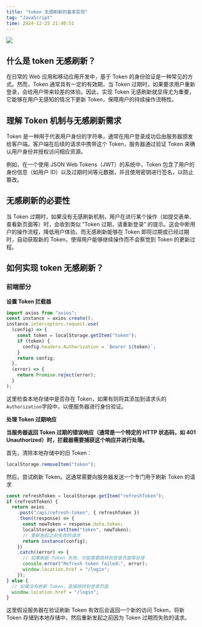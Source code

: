 ```yaml
---
title: "token 无感刷新的基本实现"
tag: "JavaScript"
time: 2024-12-25 21:40:51
---
```


<img src="../imgs/127/06.webp" />

## 什么是 token 无感刷新？

在日常的 Web 应用和移动应用开发中，基于 Token 的身份验证是一种常见的方式。然而，Token 通常具有一定的有效期，当 Token 过期时，如果要求用户重新登录，会给用户带来较差的体验。因此，实现 Token 无感刷新就显得尤为重要，它能够在用户无感知的情况下更新 Token，保障用户的持续操作流畅性。

## 理解 Token 机制与无感刷新需求

Token 是一种用于代表用户身份的字符串，通常在用户登录成功后由服务器颁发给客户端。客户端在后续的请求中携带这个 Token，服务器通过验证 Token 来确认用户身份并授权访问相应资源。

例如，在一个使用 JSON Web Tokens（JWT）的系统中，Token 包含了用户的身份信息（如用户 ID）以及过期时间等元数据，并且使用密钥进行签名，以防止篡改。

## 无感刷新的必要性

当 Token 过期时，如果没有无感刷新机制，用户在进行某个操作（如提交表单、查看新页面等）时，会收到类似 “Token 过期，请重新登录” 的提示。这会中断用户的操作流程，降低用户体验。而无感刷新能够在 Token 即将过期或已经过期时，自动获取新的 Token，使得用户能够继续操作而不会察觉到 Token 的更新过程。

## 如何实现 token 无感刷新？

### 前端部分

**设置 Token 拦截器**

```js
import axios from "axios";
const instance = axios.create();
instance.interceptors.request.use(
  (config) => {
    const token = localStorage.getItem("token");
    if (token) {
      config.headers.Authorization = `Bearer ${token}`;
    }
    return config;
  },
  (error) => {
    return Promise.reject(error);
  }
);
```

这里检查本地存储中是否存在 Token，如果有则将其添加到请求头的`Authorization`字段中，以便服务器进行身份验证。

**处理 Token 过期响应**

**当服务器返回 Token 过期的错误响应（通常是一个特定的 HTTP 状态码，如 401 Unauthorized）时，拦截器需要捕获这个响应并进行处理。**

首先，清除本地存储中的旧 Token：

```js
localStorage.removeItem("token");
```

然后，尝试刷新 Token。这通常需要向服务器发送一个专门用于刷新 Token 的请求

```js
const refreshToken = localStorage.getItem("refreshToken");
if (refreshToken) {
  return axios
    .post("/api/refresh-token", { refreshToken })
    .then((response) => {
      const newToken = response.data.token;
      localStorage.setItem("token", newToken);
      // 重新发起之前失败的请求
      return instance(config);
    })
    .catch((error) => {
      // 如果刷新 Token 失败，可能需要跳转到登录页面等处理
      console.error("Refresh token failed:", error);
      window.location.href = "/login";
    });
} else {
  // 如果没有刷新 Token，直接跳转到登录页面
  window.location.href = "/login";
}
```

这里假设服务器在验证刷新 Token 有效后会返回一个新的访问 Token，将新 Token 存储到本地存储中，然后重新发起之前因为 Token 过期而失败的请求。
